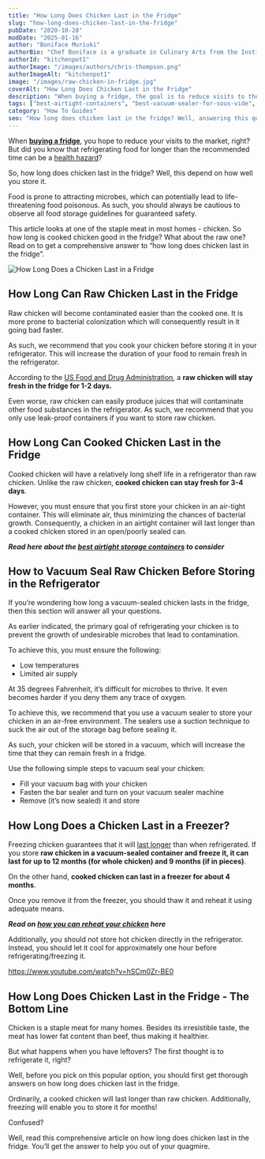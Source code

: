 ```yaml
---
title: "How Long Does Chicken Last in the Fridge"
slug: "how-long-does-chicken-last-in-the-fridge"
pubDate: "2020-10-28"
modDate: "2025-01-16"
author: "Boniface Muriuki"
authorBio: "Chef Boniface is a graduate in Culinary Arts from the Institute of Culinary Education, New York. He has worked in several restaurants and is currently the Head Chef at Cavali Restaurant. He has excelled in developing unique recipes and influencing the menu at the restaurant. He prides himself in sharing his knowledge at thekitchenpot.com where he writes about the best cookware for various recipes.."
authorId: "kitchenpot1"
authorImage: "/images/authors/chris-thompson.png"
authorImageAlt: "kitchenpot1"
image: "/images/raw-chicken-in-fridge.jpg"
coverAlt: "How Long Does Chicken Last in the Fridge"
description: "When buying a fridge, the goal is to reduce visits to the market, but be aware that refrigerating food for too long can be a health hazard. This article explores the lifespan of chicken in the fridge, emphasizing the importance of following food storage guidelines"
tags: ["best-airtight-containers", "best-vacuum-sealer-for-sous-vide", "how-to-use-a-vacuum-sealer"]
category: "How To Guides"
seo: "How long does chicken last in the fridge? Well, answering this question helps you to get rid of possible health hazards associated with eating bad food. Read on for comprehensive guidelines."
---
```


When **[buying a fridge](https://thekitchenpot.com/best-side-by-side-refrigerator/)**, you hope to reduce your visits to the market, right? But did you know that refrigerating food for longer than the recommended time can be a [health hazard](https://www.fda.gov/consumers/consumer-updates/are-you-storing-food-safely)? 

So, how long does chicken last in the fridge? Well, this depend on how well you store it.

Food is prone to attracting microbes, which can potentially lead to life-threatening food poisonous. As such, you should always be cautious to observe all food storage guidelines for guaranteed safety.

This article looks at one of the staple meat in most homes - chicken. So how long is cooked chicken good in the fridge? What about the raw one? Read on to get a comprehensive answer to “how long does chicken last in the fridge”. 

![How Long Does a Chicken Last in a Fridge ](https://no-waste.org/wp-content/uploads/2020/01/portablegasgrill.jpg)

## **How Long Can Raw Chicken Last in the Fridge**

Raw chicken will become contaminated easier than the cooked one. It is more prone to bacterial colonization which will consequently result in it going bad faster. 

As such, we recommend that you cook your chicken before storing it in your refrigerator. This will increase the duration of your food to remain fresh in the refrigerator. 

According to the [US Food and Drug Administration](https://www.fda.gov/home), a **raw chicken will stay fresh in the fridge for 1-2 days.** 

Even worse, raw chicken can easily produce juices that will contaminate other food substances in the refrigerator. As such, we recommend that you only use leak-proof containers if you want to store raw chicken. 

## **How Long Can Cooked Chicken Last in the Fridge** 

Cooked chicken will have a relatively long shelf life in a refrigerator than raw chicken. Unlike the raw chicken, **cooked chicken can stay fresh for 3-4 days**.

However, you must ensure that you first store your chicken in an air-tight container. This will eliminate air, thus minimizing the chances of bacterial growth. Consequently, a chicken in an airtight container will last longer than a cooked chicken stored in an open/poorly sealed can. 

_**Read here about the [best airtight storage containers](https://thekitchenpot.com/best-airtight-food-storage-containers/) to consider**_

## **How to Vacuum Seal Raw Chicken Before Storing in the Refrigerator**

If you’re wondering how long a vacuum-sealed chicken lasts in the fridge, then this section will answer all your questions. 

As earlier indicated, the primary goal of refrigerating your chicken is to prevent the growth of undesirable microbes that lead to contamination. 

To achieve this, you must ensure the following:

- Low temperatures
- Limited air supply

At 35 degrees Fahrenheit, it’s difficult for microbes to thrive. It even becomes harder if you deny them any trace of oxygen. 

To achieve this, we recommend that you use a vacuum sealer to store your chicken in an air-free environment. The sealers use a suction technique to suck the air out of the storage bag before sealing it. 

As such, your chicken will be stored in a vacuum, which will increase the time that they can remain fresh in a fridge. 

Use the following simple steps to vacuum seal your chicken:

- Fill your vacuum bag with your chicken
- Fasten the bar sealer and turn on your vacuum sealer machine
- Remove (it’s now sealed) it and store

## **How Long Does a Chicken Last in a Freezer?**

Freezing chicken guarantees that it will [last longer](https://ask.usda.gov/s/article/How-long-can-you-freeze-chicken) than when refrigerated. If you store **raw chicken in a vacuum-sealed container and freeze it, it can last for up to 12 months (for whole chicken) and 9 months (if in pieces)**.

On the other hand, **cooked chicken can last in a freezer for about 4 months**. 

Once you remove it from the freezer, you should thaw it and reheat it using adequate means.

**_Read on [how you can reheat your chicken](https://thekitchenpot.com/how-to-reheat-chicken-wings/) here_** 

Additionally, you should not store hot chicken directly in the refrigerator. Instead, you should let it cool for approximately one hour before refrigerating/freezing it.  

https://www.youtube.com/watch?v=hSCm0Zr-BE0

## **How Long Does Chicken Last in the Fridge - The Bottom Line** 

Chicken is a staple meat for many homes. Besides its irresistible taste, the meat has lower fat content than beef, thus making it healthier. 

But what happens when you have leftovers? The first thought is to refrigerate it, right?

Well, before you pick on this popular option, you should first get thorough answers on how long does chicken last in the fridge.

Ordinarily, a cooked chicken will last longer than raw chicken. Additionally, freezing will enable you to store it for months!

Confused?

Well, read this comprehensive article on how long does chicken last in the fridge. You’ll get the answer to help you out of your quagmire.
